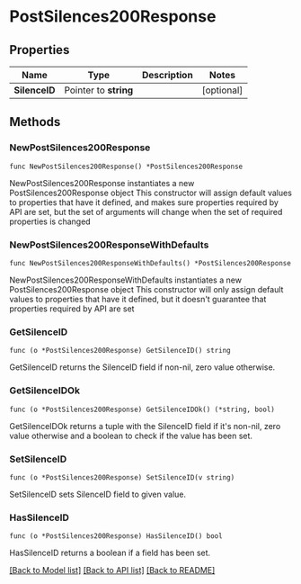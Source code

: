 # PostSilences200Response

## Properties

Name | Type | Description | Notes
------------ | ------------- | ------------- | -------------
**SilenceID** | Pointer to **string** |  | [optional] 

## Methods

### NewPostSilences200Response

`func NewPostSilences200Response() *PostSilences200Response`

NewPostSilences200Response instantiates a new PostSilences200Response object
This constructor will assign default values to properties that have it defined,
and makes sure properties required by API are set, but the set of arguments
will change when the set of required properties is changed

### NewPostSilences200ResponseWithDefaults

`func NewPostSilences200ResponseWithDefaults() *PostSilences200Response`

NewPostSilences200ResponseWithDefaults instantiates a new PostSilences200Response object
This constructor will only assign default values to properties that have it defined,
but it doesn't guarantee that properties required by API are set

### GetSilenceID

`func (o *PostSilences200Response) GetSilenceID() string`

GetSilenceID returns the SilenceID field if non-nil, zero value otherwise.

### GetSilenceIDOk

`func (o *PostSilences200Response) GetSilenceIDOk() (*string, bool)`

GetSilenceIDOk returns a tuple with the SilenceID field if it's non-nil, zero value otherwise
and a boolean to check if the value has been set.

### SetSilenceID

`func (o *PostSilences200Response) SetSilenceID(v string)`

SetSilenceID sets SilenceID field to given value.

### HasSilenceID

`func (o *PostSilences200Response) HasSilenceID() bool`

HasSilenceID returns a boolean if a field has been set.


[[Back to Model list]](../README.md#documentation-for-models) [[Back to API list]](../README.md#documentation-for-api-endpoints) [[Back to README]](../README.md)


